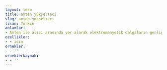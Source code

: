 ```yaml
---
layout: term
title: anten yükselteci
slug: anten-yukselteci
lisan: Türkçe
anlamlar:
- Anten ile alıcı arasında yer alarak elektromanyetik dalgaların genliğini yükselten, cihazın çekim gücünü artıran araç
ozellikler:
- - isim
ornekler:
- - ''
orneklerkaynak:
- - ''
---
```


